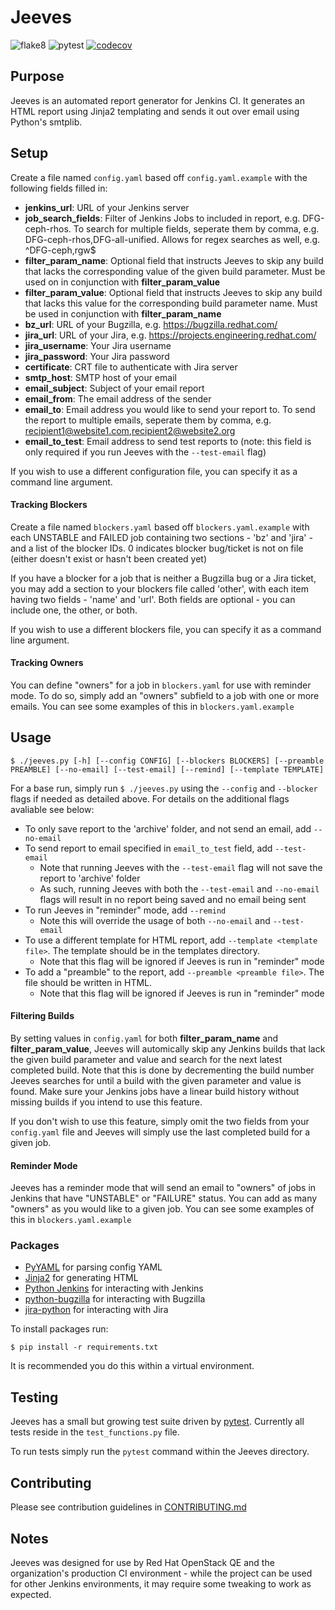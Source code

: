 # Jeeves
![flake8](https://github.com/nathan-weinberg/jeeves/workflows/flake8/badge.svg)
![pytest](https://github.com/nathan-weinberg/jeeves/workflows/pytest/badge.svg)
[![codecov](https://codecov.io/gh/nathan-weinberg/jeeves/branch/master/graph/badge.svg)](https://codecov.io/gh/nathan-weinberg/jeeves)

## Purpose
Jeeves is an automated report generator for Jenkins CI. It generates an HTML report using Jinja2 templating and sends it out over email using Python's smtplib.

## Setup
Create a file named `config.yaml` based off `config.yaml.example` with the following fields filled in:
- **jenkins_url**: URL of your Jenkins server
- **job_search_fields**: Filter of Jenkins Jobs to included in report, e.g. DFG-ceph-rhos. To search for multiple fields, seperate them by comma, e.g. DFG-ceph-rhos,DFG-all-unified. Allows for regex searches as well, e.g. ^DFG-ceph,rgw$
- **filter_param_name**: Optional field that instructs Jeeves to skip any build that lacks the corresponding value of the given build parameter. Must be used on in conjunction with **filter_param_value**
- **filter_param_value**: Optional field that instructs Jeeves to skip any build that lacks this value for the corresponding build parameter name. Must be used in conjunction with **filter_param_name**
- **bz_url**: URL of your Bugzilla, e.g. https://bugzilla.redhat.com/
- **jira_url**: URL of your Jira, e.g. https://projects.engineering.redhat.com/
- **jira_username**: Your Jira username
- **jira_password**: Your Jira password
- **certificate**: CRT file to authenticate with Jira server
- **smtp_host**: SMTP host of your email
- **email_subject**: Subject of your email report
- **email_from**: The email address of the sender
- **email_to**: Email address you would like to send your report to. To send the report to multiple emails, seperate them by comma, e.g. recipient1@website1.com,recipient2@website2.org
- **email_to_test**: Email address to send test reports to (note: this field is only required if you run Jeeves with the `--test-email` flag)

If you wish to use a different configuration file, you can specify it as a command line argument.

#### Tracking Blockers
Create a file named `blockers.yaml` based off `blockers.yaml.example` with each UNSTABLE and FAILED job containing two sections - 'bz' and 'jira' - and a list of the blocker IDs. 0 indicates blocker bug/ticket is not on file (either doesn't exist or hasn't been created yet)

If you have a blocker for a job that is neither a Bugzilla bug or a Jira ticket, you may add a section to your blockers file called 'other', with each item having two fields - 'name' and 'url'. Both fields are optional - you can include one, the other, or both.

If you wish to use a different blockers file, you can specify it as a command line argument.

#### Tracking Owners
You can define "owners" for a job in `blockers.yaml` for use with reminder mode. To do so, simply add an "owners" subfield to a job with one or more emails. You can see some examples of this in `blockers.yaml.example`

## Usage
`$ ./jeeves.py [-h] [--config CONFIG] [--blockers BLOCKERS] [--preamble PREAMBLE] [--no-email] [--test-email] [--remind] [--template TEMPLATE]`

For a base run, simply run `$ ./jeeves.py` using the `--config` and `--blocker` flags if needed as detailed above. For details on the additional flags avaliable see below:
- To only save report to the 'archive' folder, and not send an email, add `--no-email`
- To send report to email specified in `email_to_test` field, add `--test-email`
	- Note that running Jeeves with the `--test-email` flag will not save the report to 'archive' folder
	- As such, running Jeeves with both the `--test-email` and `--no-email` flags will result in no report being saved and no email being sent
- To run Jeeves in "reminder" mode, add `--remind`
    - Note this will override the usage of both `--no-email` and `--test-email`
- To use a different template for HTML report, add `--template <template file>`.  The template should be in the templates directory.
    - Note that this flag will be ignored if Jeeves is run in "reminder" mode
- To add a "preamble" to the report, add `--preamble <preamble file>`. The file should be written in HTML.
    - Note that this flag will be ignored if Jeeves is run in "reminder" mode

#### Filtering Builds
By setting values in `config.yaml` for both **filter_param_name** and **filter_param_value**, Jeeves will automically skip any Jenkins builds that lack the given build parameter and value and search for the next latest completed build. Note that this is done by decrementing the build number Jeeves searches for until a build with the given parameter and value is found. Make sure your Jenkins jobs have a linear build history without missing builds if you intend to use this feature.

If you don't wish to use this feature, simply omit the two fields from your `config.yaml` file and Jeeves will simply use the last completed build for a given job.

#### Reminder Mode
Jeeves has a reminder mode that will send an email to "owners" of jobs in Jenkins that have "UNSTABLE" or "FAILURE" status. You can add as many "owners" as you would like to a given job. You can see some examples of this in `blockers.yaml.example` 

### Packages
- [PyYAML](https://pyyaml.org/) for parsing config YAML
- [Jinja2](https://jinja.palletsprojects.com/en/2.10.x/) for generating HTML
- [Python Jenkins](https://python-jenkins.readthedocs.io/en/latest/) for interacting with Jenkins
- [python-bugzilla](https://github.com/python-bugzilla/python-bugzilla) for interacting with Bugzilla
- [jira-python](https://jira.readthedocs.io/en/master/index.html) for interacting with Jira

To install packages run:

`$ pip install -r requirements.txt`

It is recommended you do this within a virtual environment.

## Testing
Jeeves has a small but growing test suite driven by [pytest](https://docs.pytest.org/en/latest/index.html). Currently all tests reside in the `test_functions.py` file.

To run tests simply run the `pytest` command within the Jeeves directory.

## Contributing
Please see contribution guidelines in [CONTRIBUTING.md](CONTRIBUTING.md)

## Notes
Jeeves was designed for use by Red Hat OpenStack QE and the organization's production CI environment - while the project can be used for other Jenkins environments, it may require some tweaking to work as expected.
